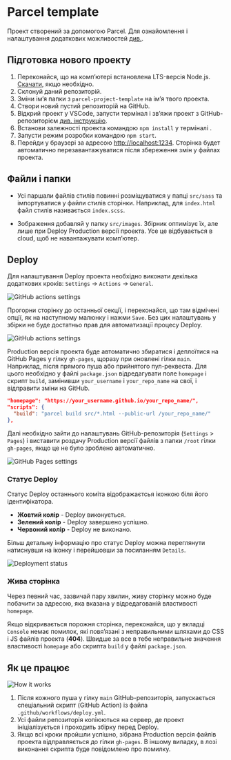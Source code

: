 # Parcel template

Проект створений за допомогою Parcel.
Для ознайомлення і налаштування додаткових можливостей [див.](https://parceljs.org/).

## Підготовка нового проекту

1. Переконайся, що на компʼютері встановлена LTS-версія Node.js.
   [Скачати](https://nodejs.org/en/), якщо необхідно.
2. Склонуй даний репозиторій.
3. Зміни імʼя папки з `parcel-project-template` на імʼя твого проекта.
4. Створи новий пустий репозиторій на GitHub.
5. Відкрий проект у VSCode, запусти термінал і звʼяжи проект з GitHub-репозиторієм
   [див. інструкцію](https://docs.github.com/en/get-started/getting-started-with-git/managing-remote-repositories#changing-a-remote-repositorys-url).
6. Встанови залежності проекта командою `npm install` у терміналі .
7. Запусти режим розробки командою `npm start`.
8. Перейди у браузері за адресою [http://localhost:1234](http://localhost:1234).
   Сторінка будет автоматично перезавантажуватися після збереження змін у файлах проекта.

## Файли і папки

- Усі паршали файлів стилів повинні розміщуватися у папці `src/sass` та імпортуватися у файли стилів сторінки.
  Наприклад, для `index.html` файл стилів називається `index.scss`.

- Зображення добавляй у папку `src/images`. Збірник оптимізує їх, але лише при Deploy Production версії проекта.
  Усе це відбувається в cloud, щоб не навантажувати компʼютер.

## Deploy

Для налаштування Deploy проекта необхідно виконати декілька додаткових кроків:
`Settings` -> `Actions` -> `General`.

![GitHub actions settings](./assets/actions-config-step-1.png)

Прогорни сторінку до останньої секції, і переконайся, що там відмічені опції, як на наступному малюнку і нажми `Save`.
Без цих налаштувань у збірки не буде достатньо прав для автоматизації процесу Deploy.

![GitHub actions settings](./assets/actions-config-step-2.png)

Production версія проекта буде автоматично збиратися і деплоїтися на GitHub Pages у гілку `gh-pages`, щоразу при оновлені гілки `main`. Наприклад, після прямого пуша або прийнятого пул-реквеста. Для цього необхідно у файлі `package.json` відредагувати поле `homepage` і скрипт `build`, замінивши `your_username` і `your_repo_name` на свої, і відправити зміни на GitHub.

```json
"homepage": "https://your_username.github.io/your_repo_name/",
"scripts": {
  "build": "parcel build src/*.html --public-url /your_repo_name/"
},
```

Далі необхідно зайти до налаштувань GitHub-репозиторія (`Settings` > `Pages`) і виставити роздачу Production версії файлів з папки `/root` гілки `gh-pages`, якщо це не було зроблено автоматично.

![GitHub Pages settings](./assets/repo-settings.png)

### Статус Deploy

Статус Deploy останнього коміта відображаєтсья іконкою біля його ідентифікатора.

- **Жовтий колір** - Deploy виконується.
- **Зелений колір** - Deploy завершено успішно.
- **Червоний колір** - Deploy не виконано.

Більш детальну інформацію про статус Deploy можна переглянути натиснувши на іконку і перейшовши за посиланням `Details`.

![Deployment status](./assets/status.png)

### Жива сторінка

Через певний час, зазвичай пару хвилин, живу сторінку можно буде побачити за адресою, яка вказана у відредагованій властивості `homepage`.

Якщо відкривається порожня сторінка, переконайся, що у вкладці `Console` немає помилок, які повяʼязані з неправильними шляхами до CSS і JS файлів проекта (**404**). Швидше за все в тебе неправильне значення властивості `homepage` або скрипта `build` у файлі `package.json`.

## Як це працює

![How it works](./assets/how-it-works.png)

1. Після кожного пуша у гілку `main` GitHub-репозиторія, запускається спеціальний скрипт (GitHub Action) із файла `.github/workflows/deploy.yml`.
2. Усі файли репозиторія копіюються на сервер, де проект ініціалізується і проходить збірку перед Deploy.
3. Якщо всі кроки пройшли успішно, зібрана Production версія файлів проекта відправляється до гілки `gh-pages`. В іншому випадку, в лозі виконання скрипта буде повідомлено про помилку.
